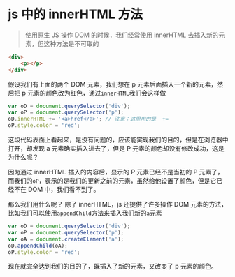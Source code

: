 <!-- Date: 2018-05-20 12:39:51 -->

# js 中的 innerHTML 方法

> 使用原生 JS 操作 DOM 的时候，我们经常使用 innerHTML 去插入新的元素，但这种方法是不可取的

```html
<div>
    <p></p>
</div>
```

假设我们有上面的两个 DOM 元素，我们想在 p 元素后面插入一个新的元素，然后把 p 元素的颜色改为红色，通过`innerHTML`我们会这样做

```js
var oD = document.querySelector('div');
var oP = document.querySelector('p');
oD.innerHTML += '<a>href</a>'; // 注意：这里用的是  +=
oP.style.color = 'red';
```

这段代码表面上看起来，是没有问题的，应该能实现我们的目的，但是在浏览器中打开，却发现 a 元素确实插入进去了，但是 P 元素的颜色却没有修改成功，这是为什么呢？

因为通过 innerHTML 插入的内容后，显示的 P 元素已经不是当初的 P 元素了，而我们的`oP`，表示的是我们的更新之前的元素，虽然给他设置了颜色，但是它已经不在 DOM 中，我们看不到了。

那么我们用什么呢？ 除了 innerHTML，js 还提供了许多操作 DOM 元素的方法，比如我们可以使用`appendChild`方法来插入我们新的`a`元素

```js
var oD = document.querySelector('div');
var oP = document.querySelector('p');
var oA = document.createElement('a');
oD.appendChild(oA);
oP.style.color = 'red';
```

现在就完全达到我们的目的了，既插入了新的元素，又改变了 p 元素的颜色。

